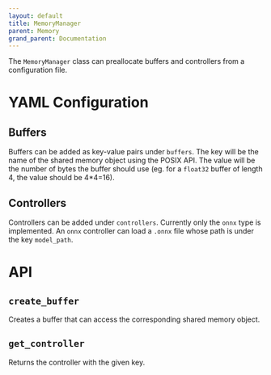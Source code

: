 ```yaml
---
layout: default
title: MemoryManager
parent: Memory
grand_parent: Documentation
---
```


The `MemoryManager` class can preallocate buffers and controllers from a configuration file.

# YAML Configuration
## Buffers
Buffers can be added as key-value pairs under `buffers`. The key will be the name of the shared memory object using the POSIX API. The value will be the number of bytes the buffer should use (eg. for a `float32` buffer of length 4, the value should be 4*4=16).

## Controllers
Controllers can be added under `controllers`. Currently only the `onnx` type is implemented. An `onnx` controller can load a `.onnx` file whose path is under the key `model_path`.

# API
## `create_buffer`
Creates a buffer that can access the corresponding shared memory object.

## `get_controller`
Returns the controller with the given key.